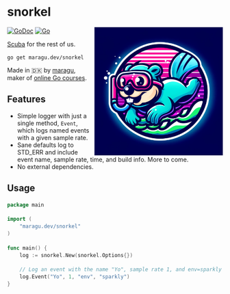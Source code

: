 # snorkel

<img src="logo.png" alt="Logo" width="300" align="right"/>

[![GoDoc](https://pkg.go.dev/badge/maragu.dev/snorkel)](https://pkg.go.dev/maragu.dev/snorkel)
[![Go](https://github.com/maragudk/snorkel/actions/workflows/ci.yml/badge.svg)](https://github.com/maragudk/snorkel/actions/workflows/ci.yml)

[Scuba](https://research.facebook.com/publications/scuba-diving-into-data-at-facebook/) for the rest of us.

```shell
go get maragu.dev/snorkel
```

Made in 🇩🇰 by [maragu](https://www.maragu.dk/), maker of [online Go courses](https://www.golang.dk/).

## Features

- Simple logger with just a single method, `Event`, which logs named events with a given sample rate.
- Sane defaults log to STD_ERR and include event name, sample rate, time, and build info. More to come.
- No external dependencies.

## Usage

```go
package main

import (
	"maragu.dev/snorkel"
)

func main() {
	log := snorkel.New(snorkel.Options{})

	// Log an event with the name "Yo", sample rate 1, and env=sparkly
	log.Event("Yo", 1, "env", "sparkly")
}
```

